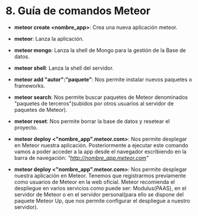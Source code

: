 # 8. Guía de comandos Meteor

- **meteor create <nombre_app>**: Crea una nueva aplicación meteor.

- **meteor**: Lanza la aplicación.

- **meteor mongo**: Lanza la shell de Mongo para la gestión de la Base de datos.

- **meteor shell**: Lanza la shell del servidor.

- **meteor add "autor":"paquete"**: Nos permite instalar nuevos paquetes o frameworks.

- **meteor search**:  Nos permite buscar paquetes de Meteor denominados "paquetes de terceros"(subidos por otros usuarios al servidor de paquetes de Meteor).

- **meteor reset**: Nos permite borrar la base de datos y resetear el proyecto.

- **meteor deploy <"nombre_app".meteor.com>**: Nos permite desplegar en Meteor nuestra aplicación. Posteriormente a ejecutar este comando vamos a poder acceder a la app desde el navegador escribiendo en la barra de navegación: *"<http://nombre_app.meteor.com>"*

- **meteor deploy <"nombre_app".meteor.com>**: Nos permite desplegar nuestra aplicación en Meteor. Tenemos que registrarmos previamente como usuarios de Meteor en la web oficial. Meteor recomienda el despliegue en varios  servicios como puede ser: Modulus(PAAS), en el servidor de Meteor o en el servidor personal(para ello se dispone del paquete Meteor Up, que nos permite configurar el despliegue a nuestro servidor).
